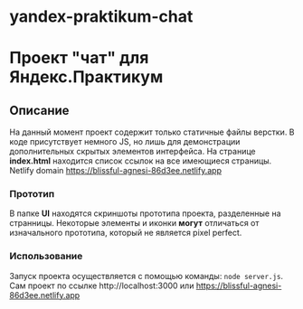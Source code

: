 # yandex-praktikum-chat
# Проект "чат" для Яндекс.Практикум
## Описание
На данный момент проект содержит только статичные файлы верстки. В коде присутствует немного JS, но лишь для демонстрации дополнительных скрытых элементов интерфейса.
На странице **index.html** находится список ссылок на все имеющиеся страницы.
Netlify domain https://blissful-agnesi-86d3ee.netlify.app
### Прототип
В папке **UI** находятся скриншоты прототипа проекта, разделенные на странницы. Некоторые элементы и иконки **могут** отличаться от изначального прототипа, который не является pixel perfect.
### Использование
Запуск проекта осуществляется с помощью команды: `node server.js`.  Сам проект по ссылке http://localhost:3000 или https://blissful-agnesi-86d3ee.netlify.app